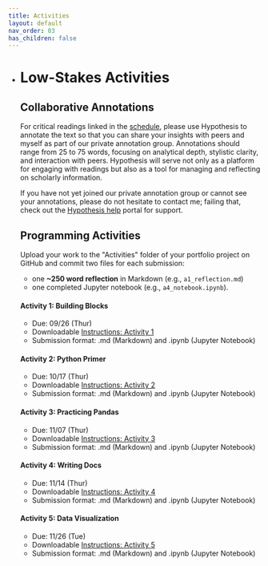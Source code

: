 ```yaml
---
title: Activities
layout: default
nav_order: 03
has_children: false
---
```

- # Low-Stakes Activities

  ## Collaborative Annotations
  
  For critical readings linked in the [schedule](/schedule.md), please use Hypothesis to annotate the text so that you can share your insights with peers and myself as part of our private annotation group. Annotations should range from 25 to 75 words, focusing on analytical depth, stylistic clarity, and interaction with peers. Hypothesis will serve not only as a platform for engaging with readings but also as a tool for managing and reflecting on scholarly information. 
  
  If you have not yet joined our private annotation group or cannot see your annotations, please do not hesitate to contact me; failing that, check out the [Hypothesis help](https://web.hypothes.is/help/) portal for support.
  
  ## Programming Activities
  
  Upload your work to the "Activities" folder of your portfolio project on GitHub and commit two files for each submission:
  
  * one **~250 word reflection** in Markdown (e.g., `a1_reflection.md`)
  * one completed Jupyter notebook (e.g., `a4_notebook.ipynb`).
  
  #### Activity 1: Building Blocks
  
  - Due: 09/26 (Thur) 
  - Downloadable [Instructions: Activity 1](/assets/activities/activity_1.ipynb)
  - Submission format: .md (Markdown) and .ipynb (Jupyter Notebook)
  
  #### Activity 2: Python Primer
  
  - Due: 10/17 (Thur)
  - Downloadable [Instructions: Activity 2](/assets/activities/activity_2.ipynb)
  - Submission format: .md (Markdown) and .ipynb (Jupyter Notebook)
  
  #### Activity 3: Practicing Pandas
  
  - Due: 11/07 (Thur)
  - Downloadable [Instructions: Activity 3](/assets/activities/activity_3.ipynb)
  - Submission format: .md (Markdown) and .ipynb (Jupyter Notebook)
  
  #### Activity 4: Writing Docs
  
  - Due: 11/14 (Thur)
  - Downloadable [Instructions: Activity 4](/assets/activities/activity_4.ipynb)
  - Submission format: .md (Markdown) and .ipynb (Jupyter Notebook) 
  
  #### Activity 5: Data Visualization
  
  - Due: 11/26 (Tue)
  - Downloadable [Instructions: Activity 5](/assets/activities/activity_5.pdf)
  - Submission format: .md (Markdown) and .ipynb (Jupyter Notebook)
